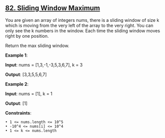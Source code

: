 <h2><a href="https://leetcode.com/problems/sliding-window-maximum/description/">82. Sliding Window Maximum</a></h2>

You are given an array of integers nums, there is a sliding window of size k which is moving from the very left of the array to the very right. You can only see the k numbers in the window. Each time the sliding window moves right by one position.

Return the max sliding window.

**Example 1**:

**Input**: nums = [1,3,-1,-3,5,3,6,7], k = 3

**Output**: [3,3,5,5,6,7]

**Example 2**:

**Input**: nums = [1], k = 1

**Output**: [1]


**Constraints**:

    • 1 <= nums.length <= 10^5
    • -10^4 <= nums[i] <= 10^4
    • 1 <= k <= nums.length